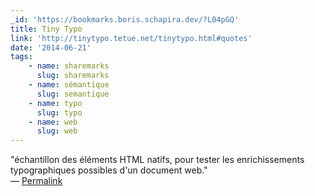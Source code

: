 ```yaml
---
_id: 'https://bookmarks.boris.schapira.dev/?L04pGQ'
title: Tiny Typo
link: 'http://tinytypo.tetue.net/tinytypo.html#quotes'
date: '2014-06-21'
tags:
    - name: sharemarks
      slug: sharemarks
    - name: sémantique
      slug: semantique
    - name: typo
      slug: typo
    - name: web
      slug: web
---
```


&quot;échantillon des éléments HTML natifs, pour tester les enrichissements
typographiques possibles d'un document web.&quot; <br>&#8212;
<a href="https://bookmarks.boris.schapira.dev/?L04pGQ" title="Permalink">Permalink</a>

